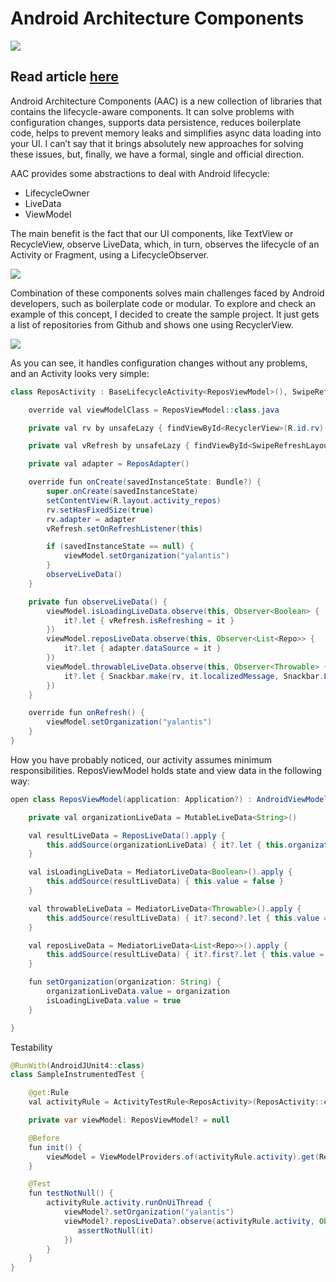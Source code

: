 # Android Architecture Components
![](https://cdn-images-1.medium.com/max/800/1*WVdFMYmEoCdXniy7ulDe5g.png)


## Read article [here](https://medium.com/proandroiddev/android-architecture-components-cb1ea88d3835)
Android Architecture Components (AAC) is a new collection of libraries that contains the lifecycle-aware components. It can solve problems with configuration changes, supports data persistence, reduces boilerplate code, helps to prevent memory leaks and simplifies async data loading into your UI. I can’t say that it brings absolutely new approaches for solving these issues, but, finally, we have a formal, single and official direction.

AAC provides some abstractions to deal with Android lifecycle:
* LifecycleOwner
* LiveData
* ViewModel

The main benefit is the fact that our UI components, like TextView or RecycleView, observe LiveData, which, in turn, observes the lifecycle of an Activity or Fragment, using a LifecycleObserver.

![](https://cdn-images-1.medium.com/max/800/1*KD4TON1jgYjnc7CQuxJIrA.png)

Combination of these components solves main challenges faced by Android developers, such as boilerplate code or modular. To explore and check an example of this concept, I decided to create the sample project. It just gets a list of repositories from Github and shows one using RecyclerView.

![](https://cdn-images-1.medium.com/max/800/1*YTzzwEjS0NNnrxmlgXr6ZA.gif)

As you can see, it handles configuration changes without any problems, and an Activity looks very simple:

```Java
class ReposActivity : BaseLifecycleActivity<ReposViewModel>(), SwipeRefreshLayout.OnRefreshListener {

    override val viewModelClass = ReposViewModel::class.java

    private val rv by unsafeLazy { findViewById<RecyclerView>(R.id.rv) }

    private val vRefresh by unsafeLazy { findViewById<SwipeRefreshLayout>(R.id.lRefresh) }

    private val adapter = ReposAdapter()

    override fun onCreate(savedInstanceState: Bundle?) {
        super.onCreate(savedInstanceState)
        setContentView(R.layout.activity_repos)
        rv.setHasFixedSize(true)
        rv.adapter = adapter
        vRefresh.setOnRefreshListener(this)

        if (savedInstanceState == null) {
            viewModel.setOrganization("yalantis")
        }
        observeLiveData()
    }

    private fun observeLiveData() {
        viewModel.isLoadingLiveData.observe(this, Observer<Boolean> {
            it?.let { vRefresh.isRefreshing = it }
        })
        viewModel.reposLiveData.observe(this, Observer<List<Repo>> {
            it?.let { adapter.dataSource = it }
        })
        viewModel.throwableLiveData.observe(this, Observer<Throwable> {
            it?.let { Snackbar.make(rv, it.localizedMessage, Snackbar.LENGTH_LONG).show() }
        })
    }

    override fun onRefresh() {
        viewModel.setOrganization("yalantis")
    }
}
```

How you have probably noticed, our activity assumes minimum responsibilities. ReposViewModel holds state and view data in the following way:

```Java
open class ReposViewModel(application: Application?) : AndroidViewModel(application) {

    private val organizationLiveData = MutableLiveData<String>()

    val resultLiveData = ReposLiveData().apply {
        this.addSource(organizationLiveData) { it?.let { this.organization = it } }
    }

    val isLoadingLiveData = MediatorLiveData<Boolean>().apply {
        this.addSource(resultLiveData) { this.value = false }
    }

    val throwableLiveData = MediatorLiveData<Throwable>().apply {
        this.addSource(resultLiveData) { it?.second?.let { this.value = it } }
    }

    val reposLiveData = MediatorLiveData<List<Repo>>().apply {
        this.addSource(resultLiveData) { it?.first?.let { this.value = it } }
    }

    fun setOrganization(organization: String) {
        organizationLiveData.value = organization
        isLoadingLiveData.value = true
    }

}
```

Testability

```Java
@RunWith(AndroidJUnit4::class)
class SampleInstrumentedTest {

    @get:Rule
    val activityRule = ActivityTestRule<ReposActivity>(ReposActivity::class.java, true, true)

    private var viewModel: ReposViewModel? = null

    @Before
    fun init() {
        viewModel = ViewModelProviders.of(activityRule.activity).get(ReposViewModel::class.java)
    }

    @Test
    fun testNotNull() {
        activityRule.activity.runOnUiThread {
            viewModel?.setOrganization("yalantis")
            viewModel?.reposLiveData?.observe(activityRule.activity, Observer<List<Repo>> {
               assertNotNull(it)
            })
        }
    }
}
```

